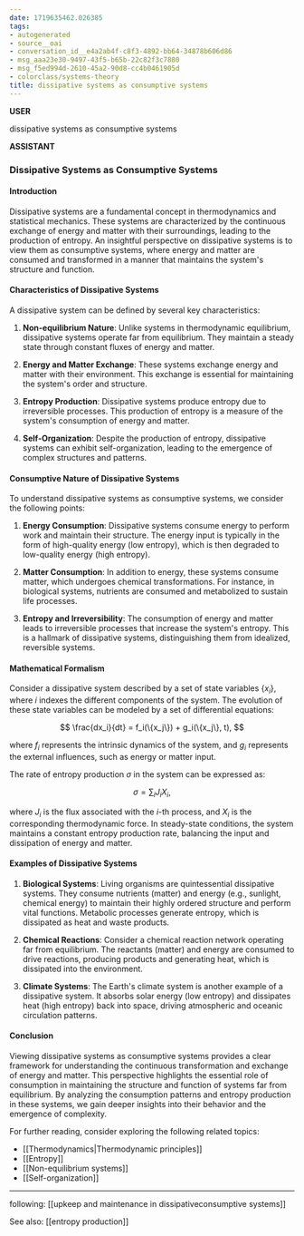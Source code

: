 ```yaml
---
date: 1719635462.026385
tags:
- autogenerated
- source__oai
- conversation_id__e4a2ab4f-c8f3-4892-bb64-34878b606d86
- msg_aaa23e30-9497-43f5-b65b-22c82f3c7880
- msg_f5ed994d-2610-45a2-90d8-cc4b0461905d
- colorclass/systems-theory
title: dissipative systems as consumptive systems
---
```


**USER**

dissipative systems as consumptive systems


**ASSISTANT**

### Dissipative Systems as Consumptive Systems

#### Introduction
Dissipative systems are a fundamental concept in thermodynamics and statistical mechanics. These systems are characterized by the continuous exchange of energy and matter with their surroundings, leading to the production of entropy. An insightful perspective on dissipative systems is to view them as consumptive systems, where energy and matter are consumed and transformed in a manner that maintains the system's structure and function.

#### Characteristics of Dissipative Systems
A dissipative system can be defined by several key characteristics:

1. **Non-equilibrium Nature**: Unlike systems in thermodynamic equilibrium, dissipative systems operate far from equilibrium. They maintain a steady state through constant fluxes of energy and matter.

2. **Energy and Matter Exchange**: These systems exchange energy and matter with their environment. This exchange is essential for maintaining the system's order and structure.

3. **Entropy Production**: Dissipative systems produce entropy due to irreversible processes. This production of entropy is a measure of the system's consumption of energy and matter.

4. **Self-Organization**: Despite the production of entropy, dissipative systems can exhibit self-organization, leading to the emergence of complex structures and patterns.

#### Consumptive Nature of Dissipative Systems
To understand dissipative systems as consumptive systems, we consider the following points:

1. **Energy Consumption**: Dissipative systems consume energy to perform work and maintain their structure. The energy input is typically in the form of high-quality energy (low entropy), which is then degraded to low-quality energy (high entropy).

2. **Matter Consumption**: In addition to energy, these systems consume matter, which undergoes chemical transformations. For instance, in biological systems, nutrients are consumed and metabolized to sustain life processes.

3. **Entropy and Irreversibility**: The consumption of energy and matter leads to irreversible processes that increase the system's entropy. This is a hallmark of dissipative systems, distinguishing them from idealized, reversible systems.

#### Mathematical Formalism

Consider a dissipative system described by a set of state variables $\{x_i\}$, where $i$ indexes the different components of the system. The evolution of these state variables can be modeled by a set of differential equations:

$$
\frac{dx_i}{dt} = f_i(\{x_j\}) + g_i(\{x_j\}, t),
$$

where $f_i$ represents the intrinsic dynamics of the system, and $g_i$ represents the external influences, such as energy or matter input.

The rate of entropy production $\sigma$ in the system can be expressed as:

$$
\sigma = \sum_i J_i X_i,
$$

where $J_i$ is the flux associated with the $i$-th process, and $X_i$ is the corresponding thermodynamic force. In steady-state conditions, the system maintains a constant entropy production rate, balancing the input and dissipation of energy and matter.

#### Examples of Dissipative Systems

1. **Biological Systems**: Living organisms are quintessential dissipative systems. They consume nutrients (matter) and energy (e.g., sunlight, chemical energy) to maintain their highly ordered structure and perform vital functions. Metabolic processes generate entropy, which is dissipated as heat and waste products.

2. **Chemical Reactions**: Consider a chemical reaction network operating far from equilibrium. The reactants (matter) and energy are consumed to drive reactions, producing products and generating heat, which is dissipated into the environment.

3. **Climate Systems**: The Earth's climate system is another example of a dissipative system. It absorbs solar energy (low entropy) and dissipates heat (high entropy) back into space, driving atmospheric and oceanic circulation patterns.

#### Conclusion
Viewing dissipative systems as consumptive systems provides a clear framework for understanding the continuous transformation and exchange of energy and matter. This perspective highlights the essential role of consumption in maintaining the structure and function of systems far from equilibrium. By analyzing the consumption patterns and entropy production in these systems, we gain deeper insights into their behavior and the emergence of complexity.

For further reading, consider exploring the following related topics:
- [[Thermodynamics|Thermodynamic principles]]
- [[Entropy]]
- [[Non-equilibrium systems]]
- [[Self-organization]]


---


following: [[upkeep and maintenance in dissipativeconsumptive systems]]

See also: [[entropy production]]